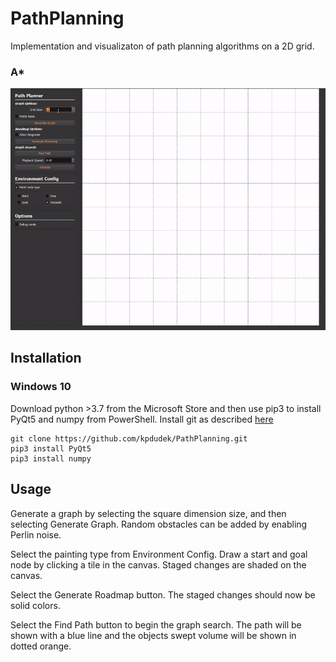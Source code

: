 # PathPlanning
Implementation and visualizaton of path planning algorithms on a 2D grid.

### A*
![A* Search](graphics/simple_astar.gif)

## Installation
### Windows 10
Download python >3.7 from the Microsoft Store and then use pip3 to install PyQt5 and numpy from PowerShell. Install git as described [here](https://git-scm.com/download/win)
```
git clone https://github.com/kpdudek/PathPlanning.git
pip3 install PyQt5 
pip3 install numpy
```

## Usage
Generate a graph by selecting the square dimension size, and then selecting Generate Graph. Random obstacles can be added by enabling Perlin noise.

Select the painting type from Environment Config. Draw a start and goal node by clicking a tile in the canvas. Staged changes are shaded on the canvas.

Select the Generate Roadmap button. The staged changes should now be solid colors.

Select the Find Path button to begin the graph search. The path will be shown with a blue line and the objects swept volume will be shown in dotted orange.
